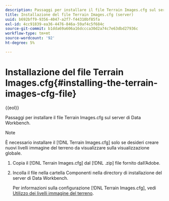 ```yaml
---
description: Passaggi per installare il file Terrain Images.cfg sul server di Data Workbench.
title: Installazione del file Terrain Images.cfg (server)
uuid: b692bff9-9356-4047-a2f7-f44310bf85fa
exl-id: 4cc91839-ea36-4476-846a-59af4c5f684c
source-git-commit: b1dda69a606a16dccca30d2a74c7e63dbd27936c
workflow-type: tm+mt
source-wordcount: '92'
ht-degree: 5%

---
```


# Installazione del file Terrain Images.cfg{#installing-the-terrain-images-cfg-file}

{{eol}}

Passaggi per installare il file Terrain Images.cfg sul server di Data Workbench.

>[!NOTE]
>
>È necessario installare il [!DNL Terrain Images.cfg] solo se desideri creare nuovi livelli immagine del terreno da visualizzare sulla visualizzazione globale.

1. Copia il [!DNL Terrain Images.cfg] dal [!DNL .zip] file fornito dall’Adobe.
1. Incolla il file nella cartella Componenti nella directory di installazione del server di Data Workbench.

   Per informazioni sulla configurazione [!DNL Terrain Images.cfg], vedi [Utilizzo dei livelli immagine del terreno](../../../home/c-geo-oview/c-wk-img-lyrs/c-trn-img-lyrs/c-trn-img-lyrs.md#concept-8a0a16013e824ac29f35a0349b5d8ccf).
